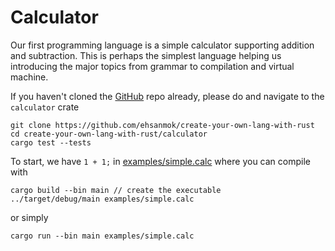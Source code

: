 # Calculator

Our first programming language is a simple calculator supporting addition and subtraction. This is perhaps the simplest language helping us introducing the major topics from grammar to compilation and virtual machine.

If you haven't cloned the [GitHub](https://github.com/ehsanmok/create-your-own-lang-with-rust) repo already, please do and navigate to the `calculator` crate

```text
git clone https://github.com/ehsanmok/create-your-own-lang-with-rust
cd create-your-own-lang-with-rust/calculator
cargo test --tests
```

To start, we have `1 + 1;` in [examples/simple.calc](../../../calculator/src/examples/simple.calc) where you can compile with

```text
cargo build --bin main // create the executable
../target/debug/main examples/simple.calc
```

or simply

```text
cargo run --bin main examples/simple.calc
```
